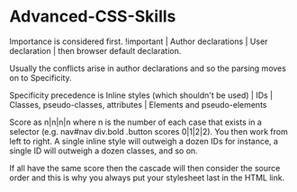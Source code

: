 # Advanced-CSS-Skills

Importance is considered first. !important | Author declarations | User declaration | then browser default declaration.

 Usually the conflicts arise in author declarations and so the parsing moves on to Specificity.

Specificity precedence is Inline styles (which shouldn't be used) | IDs | Classes, pseudo-classes, attributes | Elements and pseudo-elements

Score as n|n|n|n where n is the number of each case that exists in a selector (e.g. nav#nav div.bold .button scores 0|1|2|2). You then work from left to right. A single inline style will outweigh a dozen IDs for instance, a single ID will outweigh a dozen classes, and so on.

If all have the same score then the cascade will then consider the source order and this is why you always put your stylesheet last in the HTML link.